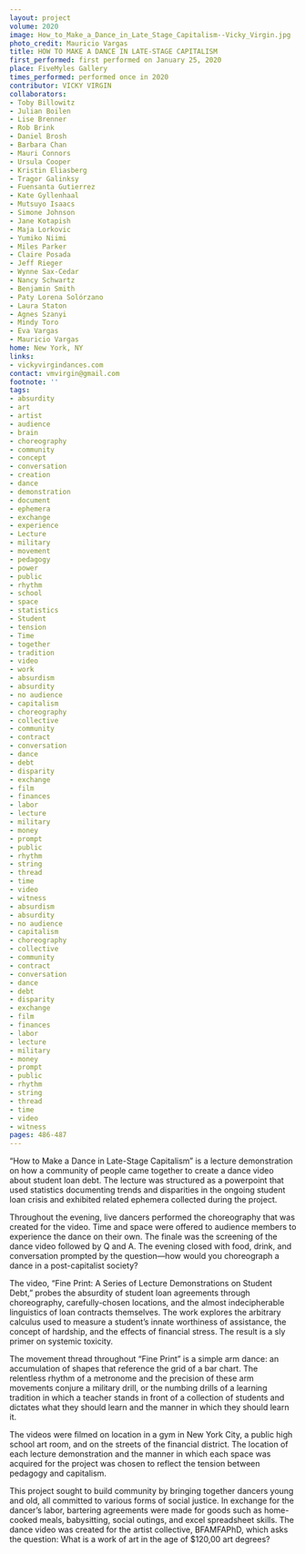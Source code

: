 ```yaml
---
layout: project
volume: 2020
image: How_to_Make_a_Dance_in_Late_Stage_Capitalism--Vicky_Virgin.jpg
photo_credit: Mauricio Vargas
title: HOW TO MAKE A DANCE IN LATE-STAGE CAPITALISM
first_performed: first performed on January 25, 2020
place: FiveMyles Gallery
times_performed: performed once in 2020
contributor: VICKY VIRGIN
collaborators:
- Toby Billowitz
- Julian Boilen
- Lise Brenner
- Rob Brink
- Daniel Brosh
- Barbara Chan
- Mauri Connors
- Ursula Cooper
- Kristin Eliasberg
- Tragor Galinksy
- Fuensanta Gutierrez
- Kate Gyllenhaal
- Mutsuyo Isaacs
- Simone Johnson
- Jane Kotapish
- Maja Lorkovic
- Yumiko Niimi
- Miles Parker
- Claire Posada
- Jeff Rieger
- Wynne Sax-Cedar
- Nancy Schwartz
- Benjamin Smith
- Paty Lorena Solórzano
- Laura Staton
- Agnes Szanyi
- Mindy Toro
- Eva Vargas
- Mauricio Vargas
home: New York, NY
links:
- vickyvirgindances.com
contact: vmvirgin@gmail.com
footnote: ''
tags:
- absurdity
- art
- artist
- audience
- brain
- choreography
- community
- concept
- conversation
- creation
- dance
- demonstration
- document
- ephemera
- exchange
- experience
- Lecture
- military
- movement
- pedagogy
- power
- public
- rhythm
- school
- space
- statistics
- Student
- tension
- Time
- together
- tradition
- video
- work
- absurdism
- absurdity
- no audience
- capitalism
- choreography
- collective
- community
- contract
- conversation
- dance
- debt
- disparity
- exchange
- film
- finances
- labor
- lecture
- military
- money
- prompt
- public
- rhythm
- string
- thread
- time
- video
- witness
- absurdism
- absurdity
- no audience
- capitalism
- choreography
- collective
- community
- contract
- conversation
- dance
- debt
- disparity
- exchange
- film
- finances
- labor
- lecture
- military
- money
- prompt
- public
- rhythm
- string
- thread
- time
- video
- witness
pages: 486-487
---
```


“How to Make a Dance in Late-Stage Capitalism” is a lecture demonstration on how a community of people came together to create a dance video about student loan debt. The lecture was structured as a powerpoint that used statistics documenting trends and disparities in the ongoing student loan crisis and exhibited related ephemera collected during the project.  

Throughout the evening, live dancers performed the choreography that was created for the video. Time and space were offered to audience members to experience the dance on their own. The finale was the screening of the dance video followed by Q and A. The evening closed with food, drink, and conversation prompted by the question—how would you choreograph a dance in a post-capitalist society?

The video, “Fine Print: A Series of Lecture Demonstrations on Student Debt,” probes the absurdity of student loan agreements through choreography, carefully-chosen locations, and the almost indecipherable linguistics of loan contracts themselves. The work explores the arbitrary calculus used to measure a student’s innate worthiness of assistance, the concept of hardship, and the effects of financial stress. The result is a sly primer on systemic toxicity.  

The movement thread throughout “Fine Print” is a simple arm dance: an accumulation of shapes that reference the grid of a bar chart. The relentless rhythm of a metronome and the precision of these arm movements conjure a military drill, or the numbing drills of a learning tradition in which a teacher stands in front of a collection of students and dictates what they should learn and the manner in which they should learn it.   

The videos were filmed on location in a gym in New York City, a public high school art room, and on the streets of the financial district. The location of each lecture demonstration and the manner in which each space was acquired for the project was chosen to reflect the tension between pedagogy and capitalism. 

This project sought to build community by bringing together dancers young and old, all committed to various forms of social justice. In exchange for the dancer’s labor, bartering agreements were made for goods such as home-cooked meals, babysitting, social outings, and excel spreadsheet skills. The dance video was created for the artist collective, BFAMFAPhD, which asks the question: What is a work of art in the age of $120,00 art degrees?